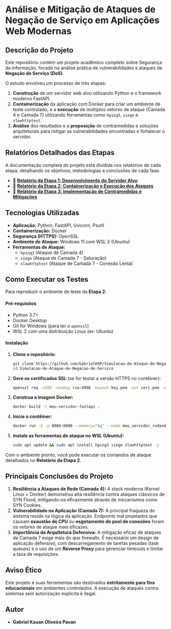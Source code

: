 # Análise e Mitigação de Ataques de Negação de Serviço em Aplicações Web Modernas

## Descrição do Projeto

Este repositório contém um projeto acadêmico completo sobre Segurança da Informação, focado na análise prática de vulnerabilidades a ataques de **Negação de Serviço (DoS)**.

O estudo envolveu um processo de três etapas:

1.  **Construção** de um servidor web alvo utilizando Python e o framework moderno FastAPI.
2.  **Containerização** da aplicação com Docker para criar um ambiente de teste controlado, e a **execução** de múltiplos vetores de ataque (Camada 4 e Camada 7) utilizando ferramentas como `hping3`, `siege` e `slowhttptest`.
3.  **Análise** dos resultados e a **proposição** de contramedidas e soluções arquiteturais para mitigar as vulnerabilidades encontradas e fortalecer o servidor.

## Relatórios Detalhados das Etapas

A documentação completa do projeto está dividida nos relatórios de cada etapa, detalhando os objetivos, metodologias e conclusões de cada fase.

  * 📄 **[Relatório da Etapa 1: Desenvolvimento do Servidor Alvo](https://docs.google.com/document/d/13tBxKG-SxTeRZohuBgO7M66APglamj_vN88MOGzasJY/edit?usp=sharing.md)**
  * 📄 **[Relatório da Etapa 2: Containerização e Execução dos Ataques](https://docs.google.com/document/d/1XIYH8dEBhaBi1Q9IcSigziiCimm67kksAwmftdiQ3cg/edit?usp=sharing.md)**
  * 📄 **[Relatório da Etapa 3: Implementação de Contramedidas e Mitigações](https://docs.google.com/document/d/1LWw8H-yUP-EBd532bUWWw4p30R29U2CElCZzq0Hztis/edit?usp=sharing.md)**


## Tecnologias Utilizadas

  * **Aplicação:** Python, FastAPI, Uvicorn, Psutil
  * **Containerização:** Docker
  * **Segurança (HTTPS):** OpenSSL
  * **Ambiente de Ataque:** Windows 11 com WSL 2 (Ubuntu)
  * **Ferramentas de Ataque:**
      * `hping3` (Ataque de Camada 4)
      * `siege` (Ataque de Camada 7 - Saturação)
      * `slowhttptest` (Ataque de Camada 7 - Conexão Lenta)

## Como Executar os Testes

Para reproduzir o ambiente de teste da **Etapa 2**:

#### Pré-requisitos

  * Python 3.7+
  * Docker Desktop
  * Git for Windows (para ter o `openssl`)
  * WSL 2 com uma distribuição Linux (ex: Ubuntu)

#### Instalação

1.  **Clone o repositório:**
    ```bash
    git clone https://github.com/GabrielKOP/Simulacao-de-Ataque-de-Negacao-de-Servico
    cd Simulacao-de-Ataque-de-Negacao-de-Servico
    ```
2.  **Gere os certificados SSL** (se for testar a versão HTTPS no contêiner):
    ```bash
    openssl req -x509 -newkey rsa:4096 -keyout key.pem -out cert.pem -sha256 -days 365 -nodes
    ```
3.  **Construa a imagem Docker:**
    ```bash
    docker build -t meu-servidor-fastapi .
    ```
4.  **Inicie o contêiner:**
    ```bash
    docker run -d -p 8080:8000 --memory="6g" --name meu_servidor_rodando meu-servidor-fastapi
    ```
5.  **Instale as ferramentas de ataque no WSL (Ubuntu):**
    ```bash
    sudo apt update && sudo apt install hping3 siege slowhttptest -y
    ```

Com o ambiente pronto, você pode executar os comandos de ataque detalhados no **Relatório da Etapa 2**.

## Principais Conclusões do Projeto

1.  **Resiliência a Ataques de Rede (Camada 4):** A stack moderna (Kernel Linux + Docker) demonstrou alta resiliência contra ataques clássicos de SYN Flood, mitigando-os eficazmente através de mecanismos como SYN Cookies.
2.  **Vulnerabilidade na Aplicação (Camada 7):** A principal fraqueza do sistema reside na lógica da aplicação. Endpoints mal projetados que causam **exaustão de CPU** ou **esgotamento do pool de conexões** foram os vetores de ataque mais eficazes.
3.  **Importância da Arquitetura Defensiva:** A mitigação eficaz de ataques de Camada 7 exige mais do que firewalls. É necessário um design de aplicação defensivo, com descarregamento de tarefas pesadas (task queues) e o uso de um **Reverse Proxy** para gerenciar timeouts e limitar a taxa de requisições.

## Aviso Ético

Este projeto e suas ferramentas são destinados **estritamente para fins educacionais** em ambientes controlados. A execução de ataques contra sistemas sem autorização explícita é ilegal.

##  Autor

  * **Gabriel Kauan Oliveira Pavan**
